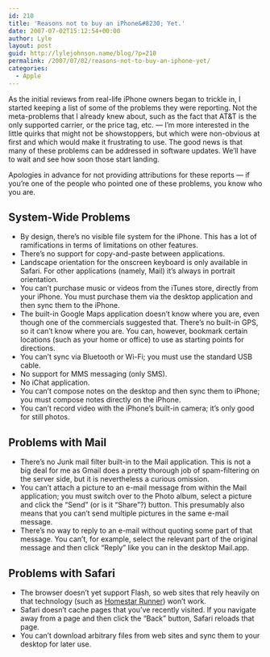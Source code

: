 ```yaml
---
id: 210
title: 'Reasons not to buy an iPhone&#8230; Yet.'
date: 2007-07-02T15:12:54+00:00
author: Lyle
layout: post
guid: http://lylejohnson.name/blog/?p=210
permalink: /2007/07/02/reasons-not-to-buy-an-iphone-yet/
categories:
  - Apple
---
```

As the initial reviews from real-life iPhone owners began to trickle in, I started keeping a list of some of the problems they were reporting. Not the meta-problems that I already knew about, such as the fact that AT&T is the only supported carrier, or the price tag, etc. &#8212; I&#8217;m more interested in the little quirks that might not be showstoppers, but which were non-obvious at first and which would make it frustrating to use. The good news is that many of these problems can be addressed in software updates. We&#8217;ll have to wait and see how soon those start landing.

Apologies in advance for not providing attributions for these reports &#8212; if you&#8217;re one of the people who pointed one of these problems, you know who you are.

## System-Wide Problems

  * By design, there&#8217;s no visible file system for the iPhone. This has a lot of ramifications in terms of limitations on other features.
  * There&#8217;s no support for copy-and-paste between applications.
  * Landscape orientation for the onscreen keyboard is only available in Safari. For other applications (namely, Mail) it&#8217;s always in portrait orientation.
  * You can&#8217;t purchase music or videos from the iTunes store, directly from your iPhone. You must purchase them via the desktop application and then sync them to the iPhone.
  * The built-in Google Maps application doesn&#8217;t know where you are, even though one of the commercials suggested that. There&#8217;s no built-in GPS, so it can&#8217;t know where you are. You can, however, bookmark certain locations (such as your home or office) to use as starting points for directions.
  * You can&#8217;t sync via Bluetooth or Wi-Fi; you must use the standard USB cable.
  * No support for MMS messaging (only SMS).
  * No iChat application.
  * You can&#8217;t compose notes on the desktop and then sync them to iPhone; you must compose notes directly on the iPhone.
  * You can&#8217;t record video with the iPhone&#8217;s built-in camera; it&#8217;s only good for still photos.

## Problems with Mail

  * There&#8217;s no Junk mail filter built-in to the Mail application. This is not a big deal for me as Gmail does a pretty thorough job of spam-filtering on the server side, but it is nevertheless a curious omission.
  * You can&#8217;t attach a picture to an e-mail message from within the Mail application; you must switch over to the Photo album, select a picture and click the &#8220;Send&#8221; (or is it &#8220;Share&#8221;?) button. This presumably also means that you can&#8217;t send multiple pictures in the same e-mail message.
  * There&#8217;s no way to reply to an e-mail without quoting some part of that message. You can&#8217;t, for example, select the relevant part of the original message and then click &#8220;Reply&#8221; like you can in the desktop Mail.app.

## Problems with Safari

  * The browser doesn&#8217;t yet support Flash, so web sites that rely heavily on that technology (such as [Homestar Runner](http://www.homestarrunner.com/)) won&#8217;t work.
  * Safari doesn&#8217;t cache pages that you&#8217;ve recently visited. If you navigate away from a page and then click the &#8220;Back&#8221; button, Safari reloads that page.
  * You can&#8217;t download arbitrary files from web sites and sync them to your desktop for later use.